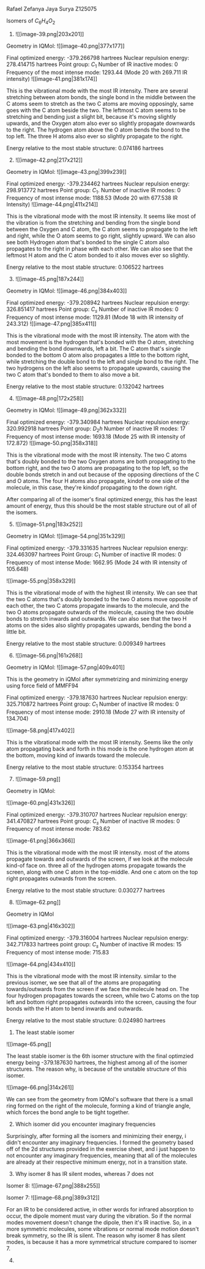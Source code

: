Rafael Zefanya Jaya Surya
Z125075

Isomers of $C_{6}H_{4}O_{2}$

1. ![[image-39.png|203x201]]

Geometry in IQMol:
![[image-40.png|377x177]]

Final optimized energy: -379.266798 hartrees
Nuclear repulsion energy: 278.414715 hartrees
Point group: $C_{1}$
Number of IR inactive modes: 0
Frequency of the most intense mode: 1293.44 (Mode 20 with 269.711 IR intensity)
![[image-41.png|381x174]]

This is the vibrational mode with the most IR intensity. 
There are several stretching between atom bonds, the single bond in the middle between the C atoms seem to stretch as the two C atoms are moving opposingly, same goes with the C atom beside the two.
The leftmost C atom seems to be stretching and bending just a slight bit, because it's moving slightly upwards, and the Oxygen atom also ever so slightly propagate downwards to the right. The hydrogen atom above the O atom bends the bond to the top left. The three H atoms also ever so slightly propagate to the right.

Energy relative to the most stable structure: 0.074186 hartrees



2. ![[image-42.png|217x212]]

Geometry in IQMol:
![[image-43.png|399x239]]

Final optimized energy: -379.234462 hartrees
Nuclear repulsion energy: 298.913772 hartrees
Point group: $C_{1}$.
Number of inactive IR modes: 0
Frequency of most intense mode: 1188.53 (Mode 20 with 677.538 IR Intensity)
![[image-44.png|411x214]]

This is the vibrational mode with the most IR intensity. It seems like most of the vibration is from the stretching and bending from the single bond between the Oxygen and C atom, the C atom seems to propagate to the left and right, while the O atom seems to go right, slightly upward. We can also see both Hydrogen atom that's bonded to the single C atom also propagates to the right in phase with each other.
We can also see that the leftmost H atom and the C atom bonded to it also moves ever so slightly.

Energy relative to the most stable structure: 0.106522 hartrees

3. ![[image-45.png|187x244]]

Geometry in IQMol:
![[image-46.png|384x403]]

Final optimized energy: -379.208942 hartrees
Nuclear repulsion energy: 326.851417 hartrees
Point group: $C_{s}$
Number of inactive IR modes: 0
Frequency of most intense mode: 1129.81 (Mode 18 with IR intensity of 243.312)
![[image-47.png|385x411]]

This is the vibrational mode with the most IR intensity. The atom with the most movement is the hydrogen that's bonded with the O atom, stretching and bending the bond downwards, left a bit. The C atom that's single bonded to the bottom O atom also propagates a little to the bottom right, while stretching the double bond to the left and single bond to the right.
The two hydrogens on the left also seems to propagate upwards, causing the two C atom that's bonded to them to also move a bit.

Energy relative to the most stable structure: 0.132042 hartrees


4. ![[image-48.png|172x258]]

Geometry in IQMol:
![[image-49.png|362x332]]

Final optimized energy: -379.340984 hartrees
Nuclear repulsion energy: 320.992918 hartrees
Point group: $D_{2}h$
Number of inactive IR modes: 17
Frequency of most intense mode: 1693.18 (Mode 25 with IR intensity of 172.872)
![[image-50.png|358x318]]

This is the vibrational mode with the most IR intensity. The two C atoms that's doubly bonded to the two Oxygen atoms are both propagating to the bottom right, and the two O atoms are propagating to the top left, so the double bonds stretch in and out because of the opposing directions of the C and O atoms.
The four H atoms also propagate, kindof to one side of the molecule, in this case, they're kindof propagating to the down right.

After comparing all of the isomer's final optimized energy, this has the least amount of energy, thus this should be the most stable structure out of all of the isomers.


5. ![[image-51.png|183x252]]

Geometry in IQMol:
![[image-54.png|351x329]]

Final optimized energy: -379.331635 hartrees
Nuclear repulsion energy: 324.463097 hartrees
Point Group: $C_{1}$
Number of inactive IR modes: 0
Frequency of most intense Mode: 1662.95 (Mode 24 with IR intensity of 105.648)

![[image-55.png|358x329]]

This is the vibrational mode of with the highest IR intensity. We can see that the two C atoms that's doubly bonded to the two O atoms move opposite of each other, the two C atoms propagate inwards to the molecule, and the two O atoms propagate outwards of the molecule, causing the two double bonds to stretch inwards and outwards.
We can also see that the two H atoms on the sides also slightly propagates upwards, bending the bond a little bit.

Energy relative to the most stable structure: 0.009349 hartrees

6. ![[image-56.png|161x268]]

Geometry in IQMol:
![[image-57.png|409x401]]

This is the geometry in iQMol after symmetrizing and minimizing energy using force field of MMFF94

Final optimized energy: -379.187630 hartrees
Nuclear repulsion energy: 325.710872 hartrees
Point group: $C_{1}$
Number of inactive IR modes: 0
Frequency of most intense mode: 2910.18 (Mode 27 with IR intensity of 134.704)

![[image-58.png|417x402]]

This is the vibrational mode with the most IR intensity. Seems like the only atom propagating back and forth in this mode is the one hydrogen atom at the bottom, moving kind of inwards toward the molecule.

Energy relative to the most stable structure: 0.153354 hartrees

7. ![[image-59.png]]

Geometry in IQMol: 

![[image-60.png|431x326]]

Final optimized energy: -379.310707 hartrees
Nuclear repulsion energy: 341.470827 hartrees
Point group: $C_{s}$
Number of inactive IR modes: 0
Frequency of most intense mode: 783.62


![[image-61.png|366x366]]

This is the vibrational mode with the most IR intensity. most of the atoms propagate towards and outwards of the screen, if we look at the molecule kind-of face on. three all of the hydrogen atoms propagate towards the screen, along with one C atom in the top-middle. And one c atom on the top right propagates outwards from the screen.

Energy relative to the most stable structure: 0.030277 hartrees


8. ![[image-62.png]]

Geometry in IQMol

![[image-63.png|416x302]]

Final optimized energy: -379.316004 hartrees
Nuclear repulsion energy: 342.717833 hartrees
point group: $C_{s}$
Number of inactive IR modes: 15
Frequency of most intense mode: 715.83

![[image-64.png|434x410]]

This is the vibrational mode with the most IR intensity. similar to the previous isomer, we see that all of the atoms are propagating towards/outwards from the screen if we face the molecule head on. The four hydrogen propagates towards the screen, while two C atoms on the top left and bottom right propagates outwards into the screen, causing the four bonds with the H atom to bend inwards and outwards.

Energy relative to the most stable structure: 0.024980 hartrees



1. The least stable isomer

![[image-65.png]]

The least stable isomer is the 6th isomer structure with the final optimzied energy being -379.187630 hartrees, the highest among all of the isomer structures.
The reason why, is because of the unstable structure of this isomer.

![[image-66.png|314x261]]

We can see from the geometry from IQMol's software that there is a small ring formed on the right of the molecule, forming a kind of triangle angle, which forces the bond angle to be tight together.


2. Which isomer did you encounter imaginary frequencies

Surprisingly, after forming all the isomers and minimizing their energy, i didn't encounter any imaginary frequencies. I formed the geometry based off of the 2d structures provided in the exercise sheet, and i just happen to not encounter any imaginary frequencies, meaning that all of the molecules are already at their respective minimum energy, not in a transition state.

3. Why isomer 8 has IR silent modes, whereas 7 does not

Isomer 8:
![[image-67.png|388x255]]

Isomer 7:
![[image-68.png|389x312]]

For an IR to be considered active, in other words for infrared absorption to occur, the dipole moment must vary during the vibration. So if the normal modes movement doesn't change the dipole, then it's IR inactive.
So, in a more symmetric molecules, some vibrations or normal mode motion doesn't break symmetry, so the IR is silent. The reason why isomer 8 has silent modes, is because it has a more symmetrical structure compared to isomer 7. 


4. 
